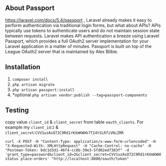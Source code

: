 ## About Passport

https://laravel.com/docs/5.4/passport , Laravel already makes it easy to perform authentication via traditional login forms, but what about APIs? APIs typically use tokens to authenticate users and do not maintain session state between requests. Laravel makes API authentication a breeze using Laravel Passport, which provides a full OAuth2 server implementation for your Laravel application in a matter of minutes. Passport is built on top of the League OAuth2 server that is maintained by Alex Bilbie.

## Installation

1. `composer install`
2. `php artisan migrate`
3. `php artisan passport:install`
4. *optional `php artisan vendor:publish --tag=passport-components`


## Testing
copy value `client_id` & `client_secret` from table `oauth_clients`.
For example my `client_id`:`2` & `client_secret`:`CVV1uzAsO72C9Rd1rKXmKWHk7T14tSLRfiVNiZRR`

```
curl -X POST -H "Content-Type: application/x-www-form-urlencoded" -H "X-Requested-With: XMLHttpRequest" -H "Cache-Control: no-cache" -H "Postman-Token: bdc1d3d1-46f4-cc8b-39e3-5fd02ed7383f" -d 'grant_type=password&client_id=2&client_secret=CVV1uzAsO72C9Rd1rKXmKWHk7T14tSLRfiVNiZRR&redirect_uri=http://localhost&username=harry@gmail.com&password=secret&scope=check-status place-orders' "http://localhost:8000/oauth/token"
```